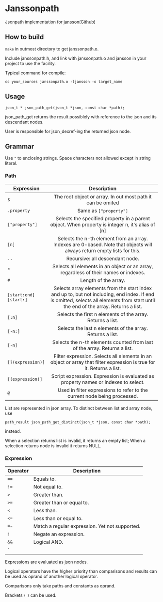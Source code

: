 # Janssonpath
Jsonpath implementation for [jansson](http://www.digip.org/jansson/)([Github](https://github.com/akheron/jansson))

## How to build

`make` in outmost directory to get janssonpath.o.

Include janssonpath.h, and link with janssonpath.o and jansson in your project to use the facility.

Typical command for compile:

`cc your_sources janssonpath.o -ljansson -o target_name`

## Usage

`json_t * json_path_get(json_t *json, const char *path);`

json_path_get returns the result possiblely with reference to the json and its descendant nodes.

User is responsible for json_decref-ing the returned json node.

## Grammar

Use `"` to enclosing strings. Space characters not allowed except in string literal.

### Path

| Expression               |                                                                                     Description                                                                                     |
| ------------------------ | :---------------------------------------------------------------------------------------------------------------------------------------------------------------------------------: |
| `$`                      |                                                             The root object or array. In out most path it can be omited                                                             |
| `.property`              |                                                                               Same as `["property"]`                                                                                |
| `["property"]`           |                                          Selects the specified property in a parent object. When property is integer n, it's alias of [n]                                           |
| `[n]`                    |                              Selects the n-th element from an array. Indexes are 0-based. Note that objects will always return empty lists for this.                              |
| `..`             |                 Recursive: all descendant node.                 |
| `*`                      |                                                Selects all elements in an object or an array, regardless of their names or indexes.                                                 |
| `#`                      |                                                      Length of the array.                                                       |
| `[start:end]` `[start:]` | Selects array elements from the start index and up to, but not including, end index. If end is omitted, selects all elements from start until the end of the array. Returns a list. |
| `[:n]`                   |                                                            Selects the first n elements of the array. Returns a list.                                                             |
| `[-n:]`                  |                                                             Selects the last n elements of the array. Returns a list.                                                             |
| `[-n]`                  |                                                             Selects the n-th elements counted from last of the array. Returns a list.                                                             |
| `[?(expression)]`        |                                Filter expression. Selects all elements in an object or array that filter expression is true for it. Returns a list.                                 |
| `[(expression)]`         |                                                 Script expression. Expression is evaluated as property names or indexes to select.                                                  |
| `@`                      |                                                      Used in filter expressions to refer to the current node being processed.                                                       |

List are represented in json array. To distinct between list and array node, use

`path_result json_path_get_distinct(json_t *json, const char *path);`

instead.

When a selection returns list is invalid, it returns an empty list; When a selection returns node is invalid it returns NULL.

### Expression

| Operator | Description                                    |
| -------- | ---------------------------------------------- |
| `==`     | Equals to.                                     |
| `!=`     | Not equal to.                                  |
| `>`      | Greater than.                                  |
| `>=`     | Greater than or equal to.                      |
| `<`      | Less than.                                     |
| `<=`     | Less than or equal to.                         |
| `=~`     | Match a regular expression. Yet not supported. |
| `!`      | Negate an expression.                          |
| `&&`     | Logical AND.                                   |
| `||`   | Logical OR.                                    |

Expressions are evaluated as json nodes.

Logical operators have the higher priority than comparisons and results can be used as oprand of another logical operator.

Comparisons only take paths and constants as oprand.

Brackets `(` `)` can be used.
